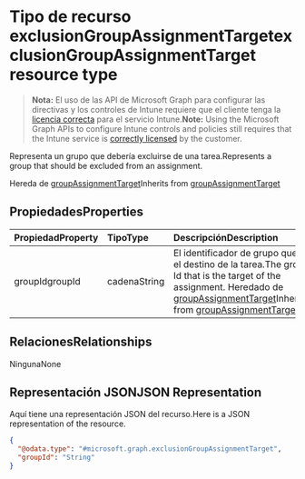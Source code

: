 # <a name="exclusiongroupassignmenttarget-resource-type"></a><span data-ttu-id="94f48-101">Tipo de recurso exclusionGroupAssignmentTarget</span><span class="sxs-lookup"><span data-stu-id="94f48-101">exclusionGroupAssignmentTarget resource type</span></span>

> <span data-ttu-id="94f48-102">**Nota:** El uso de las API de Microsoft Graph para configurar las directivas y los controles de Intune requiere que el cliente tenga la [licencia correcta](https://go.microsoft.com/fwlink/?linkid=839381) para el servicio Intune.</span><span class="sxs-lookup"><span data-stu-id="94f48-102">**Note:** Using the Microsoft Graph APIs to configure Intune controls and policies still requires that the Intune service is [correctly licensed](https://go.microsoft.com/fwlink/?linkid=839381) by the customer.</span></span>

<span data-ttu-id="94f48-103">Representa un grupo que debería excluirse de una tarea.</span><span class="sxs-lookup"><span data-stu-id="94f48-103">Represents a group that should be excluded from an assignment.</span></span>

<span data-ttu-id="94f48-104">Hereda de [groupAssignmentTarget](../resources/intune_companyterms_groupassignmenttarget.md)</span><span class="sxs-lookup"><span data-stu-id="94f48-104">Inherits from [groupAssignmentTarget](../resources/intune_companyterms_groupassignmenttarget.md)</span></span>

## <a name="properties"></a><span data-ttu-id="94f48-105">Propiedades</span><span class="sxs-lookup"><span data-stu-id="94f48-105">Properties</span></span>
|<span data-ttu-id="94f48-106">Propiedad</span><span class="sxs-lookup"><span data-stu-id="94f48-106">Property</span></span>|<span data-ttu-id="94f48-107">Tipo</span><span class="sxs-lookup"><span data-stu-id="94f48-107">Type</span></span>|<span data-ttu-id="94f48-108">Descripción</span><span class="sxs-lookup"><span data-stu-id="94f48-108">Description</span></span>|
|:---|:---|:---|
|<span data-ttu-id="94f48-109">groupId</span><span class="sxs-lookup"><span data-stu-id="94f48-109">groupId</span></span>|<span data-ttu-id="94f48-110">cadena</span><span class="sxs-lookup"><span data-stu-id="94f48-110">String</span></span>|<span data-ttu-id="94f48-111">El identificador de grupo que es el destino de la tarea.</span><span class="sxs-lookup"><span data-stu-id="94f48-111">The group Id that is the target of the assignment.</span></span> <span data-ttu-id="94f48-112">Heredado de [groupAssignmentTarget](../resources/intune_companyterms_groupassignmenttarget.md)</span><span class="sxs-lookup"><span data-stu-id="94f48-112">Inherited from [groupAssignmentTarget](../resources/intune_companyterms_groupassignmenttarget.md)</span></span>|

## <a name="relationships"></a><span data-ttu-id="94f48-113">Relaciones</span><span class="sxs-lookup"><span data-stu-id="94f48-113">Relationships</span></span>
<span data-ttu-id="94f48-114">Ninguna</span><span class="sxs-lookup"><span data-stu-id="94f48-114">None</span></span>
## <a name="json-representation"></a><span data-ttu-id="94f48-115">Representación JSON</span><span class="sxs-lookup"><span data-stu-id="94f48-115">JSON Representation</span></span>
<span data-ttu-id="94f48-116">Aquí tiene una representación JSON del recurso.</span><span class="sxs-lookup"><span data-stu-id="94f48-116">Here is a JSON representation of the resource.</span></span>
<!-- {
  "blockType": "resource",
  "keyProperty": "id",
  "@odata.type": "microsoft.graph.exclusionGroupAssignmentTarget"
}
-->
``` json
{
  "@odata.type": "#microsoft.graph.exclusionGroupAssignmentTarget",
  "groupId": "String"
}
```



